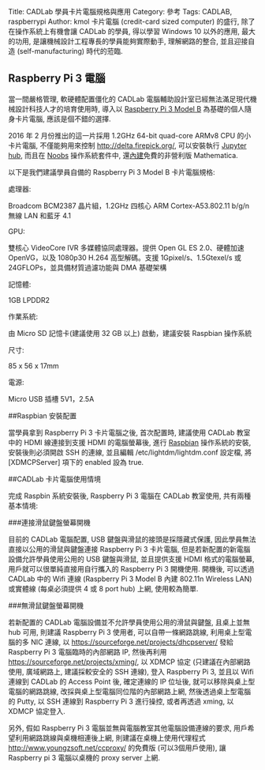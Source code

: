 Title: CADLab 學員卡片電腦規格與應用
Category: 參考
Tags: CADLAB, raspberrypi
Author: kmol
卡片電腦 (credit-card sized computer) 的盛行, 除了在操作系統上有機會讓 CADLab 的學員, 得以學習 Windows 10 以外的應用, 最大的功用, 是讓機械設計工程專長的學員能夠實際動手, 理解網路的整合, 並且迎接自造 (self-manufacturing) 時代的蒞臨.

<!-- PELICAN_END_SUMMARY -->

## Raspberry Pi 3 電腦

當一間嚴格管理, 軟硬體配置僵化的 CADLab 電腦輔助設計室已經無法滿足現代機械設計科技人才的培育使用時, 導入以 <a href="https://www.raspberrypi.org/products/raspberry-pi-3-model-b/">Raspberry Pi 3 Model B</a> 為基礎的個人隨身卡片電腦, 應該是個不錯的選擇.

2016 年 2 月份推出的這一片採用 1.2GHz 64-bit quad-core ARMv8 CPU 的小卡片電腦, 不僅能夠用來控制 <a href="http://delta.firepick.org/">http://delta.firepick.org/</a>, 可以安裝執行 <a href="https://github.com/jupyter/jupyterhub">Jupyter hub</a>, 而且在 <a href="https://www.raspberrypi.org/downloads/noobs/">Noobs</a> 操作系統套件中, 還<a href="https://www.raspberrypi.org/blog/mathematica-10/">內建</a>免費的非營利版 Mathematica.

以下是我們建議學員自備的 Raspberry Pi 3 Model B 卡片電腦規格:

處理器:

Broadcom BCM2387 晶片組，1.2GHz 四核心 ARM Cortex-A53.802.11 b/g/n 無線 LAN 和藍牙 4.1

GPU:

雙核心 VideoCore IVR 多媒體協同處理器。提供 Open GL ES 2.0、硬體加速 OpenVG，以及 1080p30 H.264 高型解碼。支援 1Gpixel/s、1.5Gtexel/s 或 24GFLOPs，並具備材質過濾功能與 DMA 基礎架構
    
記憶體:

1GB LPDDR2
    
作業系統:

由 Micro SD 記憶卡(建議使用 32 GB 以上) 啟動，建議安裝 Raspbian 操作系統
    
尺寸:

85 x 56 x 17mm

電源:

Micro USB 插槽 5V1，2.5A

##Raspbian 安裝配置

當學員拿到 Raspberry Pi 3 卡片電腦之後, 首次配置時, 建議使用 CADLab 教室中的 HDMI 線連接到支援 HDMI 的電腦螢幕後, 進行 <a href="https://www.raspberrypi.org/downloads/raspbian/">Raspbian</a> 操作系統的安裝, 安裝後則必須開啟 SSH 的連線, 並且編輯 /etc/lightdm/lightdm.conf 設定檔, 將 [XDMCPServer] 項下的 enabled 設為 true.

##CADLab 卡片電腦使用情境

完成 Raspbin 系統安裝後, Raspberry Pi 3 電腦在 CADLab 教室使用, 共有兩種基本情境:

###連接滑鼠鍵盤螢幕開機

目前的 CADLab 電腦配置, USB 鍵盤與滑鼠的接頭是採隱藏式保護, 因此學員無法直接以公用的滑鼠與鍵盤連接 Raspberry Pi 3 卡片電腦, 但是若新配置的新電腦設備允許學員使用公用的 USB 鍵盤與滑鼠, 並且提供支援 HDMI 格式的電腦螢幕, 用戶就可以很單純直接用自行攜入的 Raspberry Pi 3 開機使用. 開機後, 可以透過 CADLab 中的 Wifi 連線 (Raspberry Pi 3 Model B 內建 802.11n Wireless LAN) 或實體線 (每桌必須提供 4 或 8 port hub) 上網, 使用較為簡單.

###無滑鼠鍵盤螢幕開機

若新配置的 CADLab  電腦設備並不允許學員使用公用的滑鼠與鍵盤, 且桌上並無 hub 可用, 則建議 Raspberry Pi 3 使用者, 可以自帶一條網路跳線, 利用桌上型電腦的多 NIC 連線, 以 <a href="https://sourceforge.net/projects/dhcpserver/">https://sourceforge.net/projects/dhcpserver/</a> 發給 Raspberry Pi 3 電腦臨時的內部網路 IP, 然後再利用 <a href="https://sourceforge.net/projects/xming/">https://sourceforge.net/projects/xming/</a>, 以 XDMCP 協定 (只建議在內部網路使用, 廣域網路上, 建議採較安全的 SSH 連線), 登入 Raspberry Pi 3, 並且以 Wifi 連線到 CADLab 的 Access Point 後, 確定連線的 IP 位址後, 就可以移除與桌上型電腦的網路跳線, 改採與桌上型電腦同位階的內部網路上網, 然後透過桌上型電腦的 Putty, 以 SSH 連線到 Raspberry Pi 3 進行操控, 或者再透過 xming, 以 XDMCP 協定登入.

另外, 假如 Raspberry Pi 3 電腦並無與電腦教室其他電腦設備連線的要求, 用戶希望利用網路跳線與桌機相連後上網, 則建議在桌機上使用代理程式 <a href="http://www.youngzsoft.net/ccproxy/">http://www.youngzsoft.net/ccproxy/</a> 的免費版 (可以3個用戶使用), 讓 Raspberry pi 3 電腦以桌機的 proxy server 上網.

